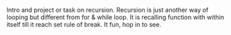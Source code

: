 Intro and project or task on recursion.
Recursion is just another way of looping but different from for & while loop.
It is recalling function with within itself till it reach set rule of break.
It fun, hop in to see.
